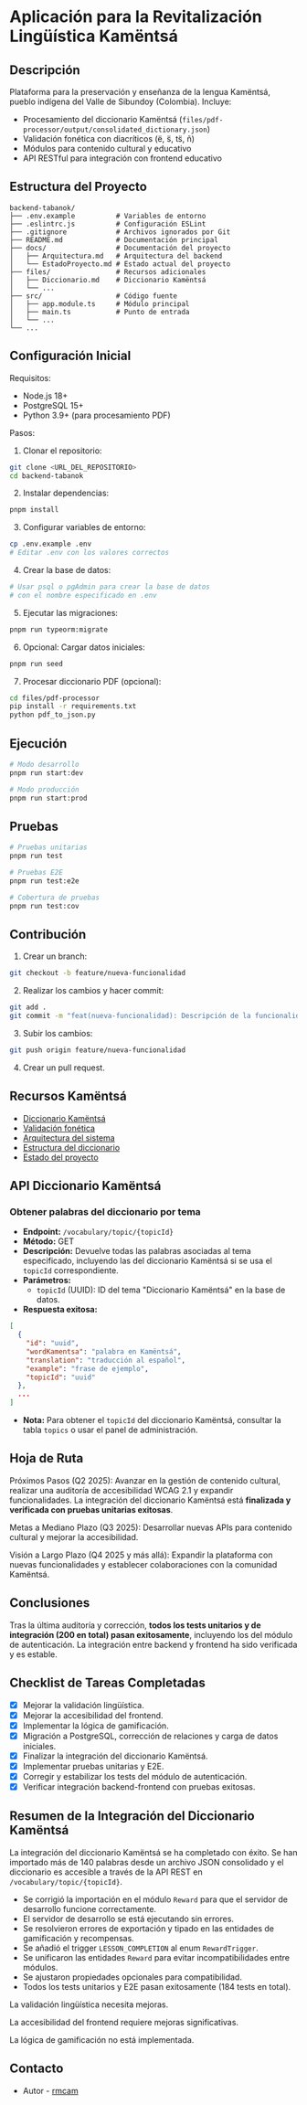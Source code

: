 # Aplicación para la Revitalización Lingüística Kamëntsá

## Descripción

Plataforma para la preservación y enseñanza de la lengua Kamëntsá, pueblo indígena del Valle de Sibundoy (Colombia). Incluye:

- Procesamiento del diccionario Kamëntsá (`files/pdf-processor/output/consolidated_dictionary.json`)
- Validación fonética con diacríticos (ë, s̈, ts̈, ñ)
- Módulos para contenido cultural y educativo
- API RESTful para integración con frontend educativo

## Estructura del Proyecto

```
backend-tabanok/
├── .env.example          # Variables de entorno
├── .eslintrc.js          # Configuración ESLint
├── .gitignore            # Archivos ignorados por Git
├── README.md             # Documentación principal
├── docs/                 # Documentación del proyecto
│   ├── Arquitectura.md   # Arquitectura del backend
│   └── EstadoProyecto.md # Estado actual del proyecto
├── files/                # Recursos adicionales
│   ├── Diccionario.md    # Diccionario Kamëntsá
│   └── ...
├── src/                  # Código fuente
│   ├── app.module.ts     # Módulo principal
│   ├── main.ts           # Punto de entrada
│   └── ...
└── ...
```

## Configuración Inicial

Requisitos:

- Node.js 18+
- PostgreSQL 15+
- Python 3.9+ (para procesamiento PDF)

Pasos:

1.  Clonar el repositorio:

```bash
git clone <URL_DEL_REPOSITORIO>
cd backend-tabanok
```

2.  Instalar dependencias:

```bash
pnpm install
```

3.  Configurar variables de entorno:

```bash
cp .env.example .env
# Editar .env con los valores correctos
```

4.  Crear la base de datos:

```bash
# Usar psql o pgAdmin para crear la base de datos
# con el nombre especificado en .env
```

5.  Ejecutar las migraciones:

```bash
pnpm run typeorm:migrate
```

6.  Opcional: Cargar datos iniciales:

```bash
pnpm run seed
```

7.  Procesar diccionario PDF (opcional):

```bash
cd files/pdf-processor
pip install -r requirements.txt
python pdf_to_json.py
```

## Ejecución

```bash
# Modo desarrollo
pnpm run start:dev

# Modo producción
pnpm run start:prod
```

## Pruebas

```bash
# Pruebas unitarias
pnpm run test

# Pruebas E2E
pnpm run test:e2e

# Cobertura de pruebas
pnpm run test:cov
```

## Contribución

1.  Crear un branch:

```bash
git checkout -b feature/nueva-funcionalidad
```

2.  Realizar los cambios y hacer commit:

```bash
git add .
git commit -m "feat(nueva-funcionalidad): Descripción de la funcionalidad"
```

3.  Subir los cambios:

```bash
git push origin feature/nueva-funcionalidad
```

4.  Crear un pull request.

## Recursos Kamëntsá

- [Diccionario Kamëntsá](files/Diccionario.md)
- [Validación fonética](docs/ValidacionFonetica.md)
- [Arquitectura del sistema](docs/Arquitectura.md)
- [Estructura del diccionario](docs/EstructuraDiccionario.md)
- [Estado del proyecto](docs/EstadoProyecto.md)

## API Diccionario Kamëntsá

### Obtener palabras del diccionario por tema

- **Endpoint:** `/vocabulary/topic/{topicId}`
- **Método:** GET
- **Descripción:** Devuelve todas las palabras asociadas al tema especificado, incluyendo las del diccionario Kamëntsá si se usa el `topicId` correspondiente.
- **Parámetros:**
  - `topicId` (UUID): ID del tema "Diccionario Kamëntsá" en la base de datos.
- **Respuesta exitosa:**
```json
[
  {
    "id": "uuid",
    "wordKamentsa": "palabra en Kamëntsá",
    "translation": "traducción al español",
    "example": "frase de ejemplo",
    "topicId": "uuid"
  },
  ...
]
```
- **Nota:** Para obtener el `topicId` del diccionario Kamëntsá, consultar la tabla `topics` o usar el panel de administración.

## Hoja de Ruta

Próximos Pasos (Q2 2025): Avanzar en la gestión de contenido cultural, realizar una auditoría de accesibilidad WCAG 2.1 y expandir funcionalidades. La integración del diccionario Kamëntsá está **finalizada y verificada con pruebas unitarias exitosas**.

Metas a Mediano Plazo (Q3 2025): Desarrollar nuevas APIs para contenido cultural y mejorar la accesibilidad.

Visión a Largo Plazo (Q4 2025 y más allá): Expandir la plataforma con nuevas funcionalidades y establecer colaboraciones con la comunidad Kamëntsá.

## Conclusiones

Tras la última auditoría y corrección, **todos los tests unitarios y de integración (200 en total) pasan exitosamente**, incluyendo los del módulo de autenticación. La integración entre backend y frontend ha sido verificada y es estable.

## Checklist de Tareas Completadas

- [x] Mejorar la validación lingüística.
- [x] Mejorar la accesibilidad del frontend.
- [x] Implementar la lógica de gamificación.
- [x] Migración a PostgreSQL, corrección de relaciones y carga de datos iniciales.
- [x] Finalizar la integración del diccionario Kamëntsá.
- [x] Implementar pruebas unitarias y E2E.
- [x] Corregir y estabilizar los tests del módulo de autenticación.
- [x] Verificar integración backend-frontend con pruebas exitosas.

## Resumen de la Integración del Diccionario Kamëntsá

La integración del diccionario Kamëntsá se ha completado con éxito. Se han importado más de 140 palabras desde un archivo JSON consolidado y el diccionario es accesible a través de la API REST en `/vocabulary/topic/{topicId}`.
- Se corrigió la importación en el módulo `Reward` para que el servidor de desarrollo funcione correctamente.
- El servidor de desarrollo se está ejecutando sin errores.
- Se resolvieron errores de exportación y tipado en las entidades de gamificación y recompensas.
- Se añadió el trigger `LESSON_COMPLETION` al enum `RewardTrigger`.
- Se unificaron las entidades `Reward` para evitar incompatibilidades entre módulos.
- Se ajustaron propiedades opcionales para compatibilidad.
- Todos los tests unitarios y E2E pasan exitosamente (184 tests en total).

La validación lingüística necesita mejoras.

La accesibilidad del frontend requiere mejoras significativas.

La lógica de gamificación no está implementada.

## Contacto

- Autor - [rmcam](https://twitter.com/rmcam)
